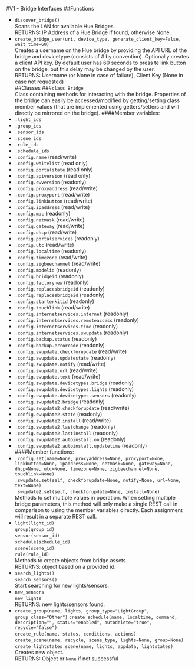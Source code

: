#V1 - Bridge Interfaces
##Functions
- `discover_bridge()`  
  Scans the LAN for available Hue Bridges.  
  RETURNS: IP Address of a Hue Bridge if found, otherwise None.
- `create_bridge_user(uri, device_type, generate_client_key=False, wait_time=60)`  
  Creates a username on the Hue bridge by providing the API URL of the bridge and devicetype (consists of <app name>#<device name> by convention). Optionally creates a client API key. By default user has 60 seconds to press te link button on the bridge, but this delay may be changed by the user.  
  RETURNS: Username (or None in case of failure), Client Key (None in case not requested)  
##Classes
###`class Bridge`  
  Class containing methods for interacting with the bridge. Properties of the bridge can easily be accessed/modified by getting/setting class member values (that are implemented using getters/setters and will directly be mirrored on the bridge).
####Member variables:
- `.light_ids`
- `.group_ids`
- `.sensor_ids`
- `.scene_ids`
- `.rule_ids`
- `.schedule_ids`
- `.config.name` (read/write)
- `.config.whitelist` (read only)
- `.config.portalstate` (read only)
- `.config.apiversion` (read only)
- `.config.swversion` (readonly)
- `.config.proxyaddress` (read/write)
- `.config.proxyport` (read/write)
- `.config.linkbutton` (read/write)
- `.config.ipaddress` (read/write)
- `.config.mac` (readonly)
- `.config.netmask` (read/write)
- `.config.gateway` (read/write)
- `.config.dhcp` (read/write)
- `.config.portalservices` (readonly)
- `.config.utc` (read/write)
- `.config.localtime` (readonly)
- `.config.timezone` (read/write)
- `.config.zigbeechannel` (read/write)
- `.config.modelid` (readonly)
- `.config.bridgeid` (readonly)
- `.config.factorynew` (readonly)
- `.config.replacesbridgeid` (readonly)
- `.config.replacesbridgeid` (readonly)
- `.config.starterkitid` (readonly)
- `.config.touchlink` (read/write)  
- `.config.internetservices.internet` (readonly)
- `.config.internetservices.remoteaccess` (readonly)
- `.config.internetservices.time` (readonly)
- `.config.internetservices.swupdate` (readonly)
- `.config.backup.status` (readonly)
- `.config.backup.errorcode` (readonly)
- `.config.swupdate.checkforupdate` (read/write)
- `.config.swupdate.updatestate` (readonly)
- `.config.swupdate.notify` (read/write)
- `.config.swupdate.url` (read/write)
- `.config.swupdate.text` (read/write)
- `.config.swupdate.devicetypes.bridge` (readonly)
- `.config.swupdate.devicetypes.lights` (readonly)
- `.config.swupdate.devicetypes.sensors` (readonly)
- `.config.swupdate2.bridge` (readonly)
- `.config.swupdate2.checkforupdate` (read/write)
- `.config.swupdate2.state` (readonly)
- `.config.swupdate2.install` (read/write)
- `.config.swupdate2.lastchange` (readonly)
- `.config.swupdate2.lastinstall` (readonly)
- `.config.swupdate2.autoinstall.on` (readonly)
- `.config.swupdate2.autoinstall.updatetime` (readonly)  
####Member functions:
- `.config.set(name=None, proxyaddress=None, proxyport=None, linkbutton=None, ipaddress=None, netmask=None, gateway=None, dhcp=None, utc=None, timezone=None, zigbeechannel=None, touchlink=None)`  
  `.swupdate.set(self, checkforupdate=None, notify=None, url=None, text=None)`  
  `.swupdate2.set(self, checkforupdate=None, install=None)`    
  Methods to set multiple values in operation. When setting multiple bridge parameters, this method will only make a single REST call in comparison to using the member variables directly. Each assignment will result in a separate REST call.  
- `light(light_id)`  
  `group(group_id)`  
  `sensor(sensor_id)`  
  `schedule(schedule_id)`  
  `scene(scene_id)`  
  `rule(rule_id)`  
  Methods to create objects from bridge assets.  
  RETURNS: object based on a provided id.  
- `search_lights()`  
  `search_sensors()`  
  Start searching for new lights/sensors.
- `new_sensors`  
  `new_lights`  
  RETURNS: new lights/sensors found.
- `create_group(name, lights, group_type="LightGroup", group_class="Other")`
  `create_schedule(name, localtime, command, description="", status="enabled", autodelete="true", recycle="false")`  
  `create_rule(name, status, conditions, actions)`  
  `create_scene(name, recycle, scene_type, lights=None, group=None)`  
  `create_lightstates_scene(name, lights, appdata, lightstates)`  
  Creates new object.  
  RETURNS: Object or `None` if not successful
